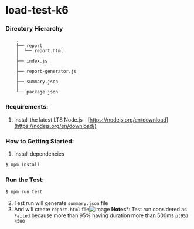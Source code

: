 # load-test-k6

### Directory Hierarchy
        .
        ├── report
        │  └── report.html
        │
        ├── index.js
        │
        ├── report-generator.js
        │
        ├── summary.json
        │
        └── package.json


### Requirements:
1. Install the latest LTS Node.js - [https://nodejs.org/en/download](https://nodejs.org/en/download/)
   
### How to Getting Started:
1. Install dependencies
```sh
$ npm install
```

### Run the Test:
```sh
$ npm run test
```
2. Test run will generate `summary.json` file
3. And will create `report.html` file![image](https://github.com/yrvvan/load-test-k6/assets/5118370/ef4cf198-9431-4c8e-9bb5-5545120982cf)
**Notes***: Test run considered as `Failed` because more than 95% having duration more than 500ms `p(95)<500`

